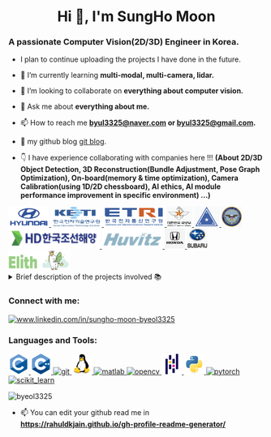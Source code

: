 <h1 align="center">Hi 👋, I'm SungHo Moon</h1>
<h3 align="left">A passionate Computer Vision(2D/3D) Engineer in Korea.</h3>

- I plan to continue uploading the projects I have done in the future.

- 🌱 I’m currently learning **multi-modal, multi-camera, lidar.**

- 👯 I’m looking to collaborate on **everything about computer vision.**

- 💬 Ask me about **everything about me.**

- 📫 How to reach me **byul3325@naver.com or byul3325@gmail.com.**

- 🙊	my github blog [git blog](https://byeol3325.github.io/).

- 👇 I have experience collaborating with companies here !!! **(About 2D/3D Object Detection, 3D Reconstruction(Bundle Adjustment, Pose Graph Optimization), On-board(memory & time optimization), Camera Calibration(using 1D/2D chessboard), AI ethics, AI module performance improvement in specific environment) ...)**
<a href="https://www.hyundai.com/" target="_blank" rel="noreferrer">
  <img src="imgs/hyundai_motor_company.png" alt="Hyundai Motor Company" width="80" height="40"/>
</a> <a href="https://www.keti.re.kr/main/main.php" target="_blank" rel="noreferrer"> <img src="imgs/keti.png" alt="KETI" width="100" height="40"/> </a> <a href="https://www.etri.re.kr/intro.html" target="_blank" rel="noreferrer"> <img src="imgs/etri.png" alt="ETRI" width="120" height="40"/> </a> <a href="https://www.mnd.go.kr/mbshome/mbs/mnd/index.jsp" target="_blank" rel="noreferrer"> <img src="imgs/ministry_of_national_defense.png" alt="Ministry of National Defense" width="50" height="40"/> </a> <a href="https://www.army.mil.kr/sites/army/index.do" target="_blank" rel="noreferrer"> <img src="imgs/headquarters.png" alt="ROKA Headquarters Insignia" width="50" height="40"/> </a> <a href="https://www.defense.gov/" target="_blank" rel="noreferrer"> <img src="imgs/us_dod.png" alt="U.S Department of Defense logo" width="40" height="40"/> </a> <a href="https://www.hdksoe.co.kr/" target="_blank" rel="noreferrer"> <img src="imgs/hd_shipping.png" alt="HD Korea shipbuilding & Offshore Engineering" width="180" height="40"/> </a> <a href="https://www.huvitz.com/" target="_blank" rel="noreferrer"> <img src="imgs/huvitz.png" alt="Huvitz logo" width="120" height="40"/> </a> <a href="https://www.honda.co.jp/" target="_blank" rel="noreferrer"> <img src="imgs/honda.png" alt="honda logo" width="40" height="40"/> </a> <a href="https://www.subaru.com/" target="_blank" rel="noreferrer"> <img src="imgs/subaru.png" alt="subaru logo" width="40" height="40"/> </a> <a href="https://www.elith.co.jp/" target="_blank" rel="noreferrer"> <img src="imgs/elith.png" alt="eligh logo" width="120" height="40"/> </a>


<details>
  <summary>Brief description of the projects involved 📚 </summary>
1. 3D Building Exterior Reconstruction(KETI <img src="imgs/keti.png" alt="KETI" width="100" height="40"/>) - 20.08 ~ 20.12 
- Lead Researcher (80% contribution)
- 전반적인 모든 3D reconstruction 과정들 개발

2. Robust monocular camera 3D object detection in various camera environments(Hyundai) - 21.03 ~ 22.06
- Lead Researcher (70% contribution)
- Developed data augmentation for images with varying camera rotations/translation.
- Identified the causes of performance degradation, and developed 성능저하 방지하는 교정 알고리즘 개발

3. Road Object Position/Speed Estimation Module Development - 22.08 ~ 22.12
- Lead Researcher (80% contribution)
- Road detection and warping, vehicle speed estimation and 성능향상 optimization

4. Miltitary Scientific Surveillance System(육군본부) - 23.03 ~ 23.09
- Performance Enhancement Officer (30% contribution)
- TOD 카메라 정보를 활용하여 오탐지를 획기적으로 줄였음

5. AI 무기체계 시험평가 기준 설립(육군본부, 미국방부) - 23.03 ~ 24.06
- AI 시험평가 연구원 (30% contribution)
- Goal : Develop new testing and evaluation standards for AI weapon systems, which differ significantly from traditional weapon systems.
- Role : As an AI Test and Evaluation Researcher, collaborated with the U.S. Department of Defense, coordinated with the Ministry of National Defense, and conducted extensive research on AI weapon systems, including identifying requirements (Contribution 30%).
- Achievements : Established initial standards for the Military Performance Certification Center (including dataset construction, baseline model development, and formulation of various strategies).

6. AI 시험평가 기준 모델 연구개발(육군본부) - 23.10 ~ 24.06
- Lead Researcher (60% contribution)
- Goal : When introducing various AI weapon systems in the Army, create a military learning/test data set and build an AI model that serves as a standard.
- Role : Developed an Auto-Labeler for military datasets, performed data cleansing and construction, and developed a baseline model for performance verification (Contribution 60%).
- Achievements : Established initial standards for the Military Performance Certification Center(including dataset construction, baseline model development, and formulation of various strategies).


7. 프로젝트 이름 찾기(휴비츠) - 24.06 ~ 24.12
- Multi-Thread와 자료구조 개선을 통한 최적화 (기존 알고리즘 대비 최대 60% 속도 향상)

8. 프로젝트 이름 찾기(현대조선해양) - 24.09 ~ 24.11
- 개발자 (40% contribution)
- 

9. 알약 검출 및 인식(ETRI) - 24.09 ~ 24.12
- Lead Researcher (80% contribution)
- 추가적인 2D 알약 검출 알고리즘 학습없이 알약을 검출하고 어떠한 알약인지 인식하는 알고리즘 개발(Template matching, color 고려, warping 등)

10. 프로젝트 이름 찾기(Honda) - 24.10 ~ 24.12
- 
- text -> 3D model, 3D model + text => 수정된 3D model

11. 주행 사고 vlm(subaru) - 24.11. 25.01
- 핵심 개발자 (40% contribution)
- 시퀀스 이미지를 받아서 주행도중에 위험한 순간 주의를 하는 vlm 개발

12. 구강암 검출 알고리즘 개발 - 24.11 ~ 24.12
- 핵심 개발자 (80% contribution)
- 정상 / 양성구강암 / 음성구강암을 segmentation 하는 알고리즘 개발

  
</details>


  

<h3 align="left">Connect with me:</h3>
<p align="left">
<a href="https://www.linkedin.com/in/sungho-moon-byeol3325" target="blank"><img align="center" src="https://raw.githubusercontent.com/rahuldkjain/github-profile-readme-generator/master/src/images/icons/Social/linked-in-alt.svg" alt="www.linkedin.com/in/sungho-moon-byeol3325" height="30" width="40" /></a>
</p>

<h3 align="left">Languages and Tools:</h3>
<p align="left"> <a href="https://www.cprogramming.com/" target="_blank" rel="noreferrer"> <img src="https://raw.githubusercontent.com/devicons/devicon/master/icons/c/c-original.svg" alt="c" width="40" height="40"/> </a> <a href="https://www.w3schools.com/cpp/" target="_blank" rel="noreferrer"> <img src="https://raw.githubusercontent.com/devicons/devicon/master/icons/cplusplus/cplusplus-original.svg" alt="cplusplus" width="40" height="40"/> </a> <a href="https://git-scm.com/" target="_blank" rel="noreferrer"> <img src="https://www.vectorlogo.zone/logos/git-scm/git-scm-icon.svg" alt="git" width="40" height="40"/> </a> <a href="https://www.linux.org/" target="_blank" rel="noreferrer"> <img src="https://raw.githubusercontent.com/devicons/devicon/master/icons/linux/linux-original.svg" alt="linux" width="40" height="40"/> </a> <a href="https://www.mathworks.com/" target="_blank" rel="noreferrer"> <img src="https://upload.wikimedia.org/wikipedia/commons/2/21/Matlab_Logo.png" alt="matlab" width="40" height="40"/> </a> <a href="https://opencv.org/" target="_blank" rel="noreferrer"> <img src="https://www.vectorlogo.zone/logos/opencv/opencv-icon.svg" alt="opencv" width="40" height="40"/> </a> <a href="https://pandas.pydata.org/" target="_blank" rel="noreferrer"> <img src="https://raw.githubusercontent.com/devicons/devicon/2ae2a900d2f041da66e950e4d48052658d850630/icons/pandas/pandas-original.svg" alt="pandas" width="40" height="40"/> </a> <a href="https://www.python.org" target="_blank" rel="noreferrer"> <img src="https://raw.githubusercontent.com/devicons/devicon/master/icons/python/python-original.svg" alt="python" width="40" height="40"/> </a> <a href="https://pytorch.org/" target="_blank" rel="noreferrer"> <img src="https://www.vectorlogo.zone/logos/pytorch/pytorch-icon.svg" alt="pytorch" width="40" height="40"/> </a> <a href="https://scikit-learn.org/" target="_blank" rel="noreferrer"> <img src="https://upload.wikimedia.org/wikipedia/commons/0/05/Scikit_learn_logo_small.svg" alt="scikit_learn" width="40" height="40"/> </a> </p>

<p><img align="center" src="https://github-readme-stats.vercel.app/api/top-langs?username=byeol3325&show_icons=true&locale=en&layout=compact" alt="byeol3325" /></p>

- 📫 You can edit your github read me in **https://rahuldkjain.github.io/gh-profile-readme-generator/**

